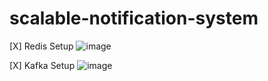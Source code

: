 # scalable-notification-system

[X] Redis Setup
![image](https://github.com/user-attachments/assets/1db69c78-6399-49fd-b67d-28b738547461)

[X] Kafka Setup
![image](https://github.com/user-attachments/assets/b8e9308f-973e-43de-bae3-d26b7b0df5b0)

